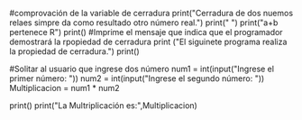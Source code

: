 #comprovación de la variable de cerradura
print("Cerradura de dos nuemos relaes simpre da como resultado otro número real.") 
print(" ")
print("a+b pertenece  R")
print() 
#Imprime el mensaje que indica que el programador demostrará la rpopiedad de cerradura
print ("El siguinete programa realiza la propiedad de cerradura.")
print()

#Solitar al usuario que ingrese dos número
num1 = int(input("Ingrese el primer número: "))
num2 = int(input("Ingrese el segundo número: "))
    Multiplicacion = num1 * num2

print()
print("La Multriplicación es:",Multiplicacion)
